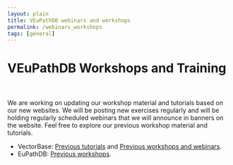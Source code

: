 ```yaml
---
layout: plain
title: VEuPathDB webinars and workshops 
permalink: /webinars_workshops
tags: [general]
---
```

<h1 id="resources">VEuPathDB Workshops and Training</h1>

<div class="static-content">
<br><br>
We are working on updating our workshop material and tutorials based on our new websites.  We will be posting new exercises regularly and will be holding regularly scheduled webinars that we will announce in banners on the website.  Feel free to explore our previous workshop material and tutorials.
<ul>
  <li>VectorBase: <a href="https://www.vectorbase.org/tutorials" target="_blank">Previous tutorials</a>
    and <a href="https://www.vectorbase.org/workshops" target="_blank">Previous workshops and webinars</a>.
  </li>
  <li>EuPathDB: <a href="https://workshop.eupathdb.org" target="_blank">Previous workshops</a>.</li>
</ul>

</div>
